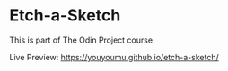 # Etch-a-Sketch

This is part of The Odin Project course

Live Preview:
https://youyoumu.github.io/etch-a-sketch/
